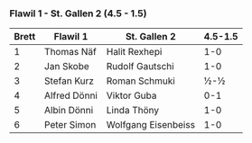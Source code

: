 ### Flawil 1 - St. Gallen 2 (4.5 - 1.5)

| Brett | Flawil 1     | St. Gallen 2        | 4.5-1.5 |
|-------|--------------|---------------------|---------|
| 1     | Thomas Näf   | Halit Rexhepi       | 1-0     |
| 2     | Jan Skobe    | Rudolf Gautschi     | 1-0     |
| 3     | Stefan Kurz  | Roman Schmuki       | ½-½     |
| 4     | Alfred Dönni | Viktor Guba         | 0-1     |
| 5     | Albin Dönni  | Linda Thöny         | 1-0     |
| 6     | Peter Simon  | Wolfgang Eisenbeiss | 1-0     |
